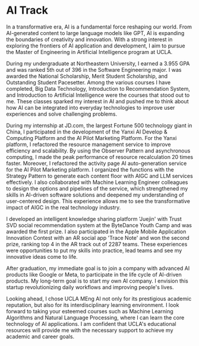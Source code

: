 # AI Track

In a transformative era, AI is a fundamental force reshaping our world. From AI-generated content to large language models like GPT, AI is expanding the boundaries of creativity and innovation. With a strong interest in exploring the frontiers of AI application and development, I aim to pursue the Master of Engineering in Artificial Intelligence program at UCLA. 

During my undergraduate at Northeastern University, I earned a 3.955 GPA and was ranked 5th out of 396 in the Software Engineering major. I was awarded the National Scholarship, Merit Student Scholarship, and Outstanding Student Pacesetter. Among the various courses I have completed, Big Data Technology, Introduction to Recommendation System, and Introduction to Artificial Intelligence were the courses that stood out to me. These classes sparked my interest in AI and pushed me to think about how AI can be integrated into everyday technologies to improve user experiences and solve challenging problems. 

During my internship at JD.com, the largest Fortune 500 technology giant in China, I participated in the development of the Yanxi AI Develop & Computing Platform and the AI Pilot Marketing Platform. For the Yanxi platform, I refactored the resource management service to improve efficiency and scalability. By using the Observer Pattern and asynchronous computing, I made the peak performance of resource recalculation 20 times faster. Moreover, I refactored the activity page AI auto-generation service for the AI Pilot Marketing platform. I organized the functions with the Strategy Pattern to generate each content floor with AIGC and LLM services effectively. I also collaborated with Machine Learning Engineer colleagues to design the options and pipelines of the service, which strengthened my skills in AI-driven software solutions and deepened my understanding of user-centered design. This experience allows me to see the transformative impact of AIGC in the real technology industry. 

I developed an intelligent knowledge sharing platform 'Juejin' with Trust SVD social recommendation system at the ByteDance Youth Camp and was awarded the first prize. I also participated in the Apple Mobile Application Innovation Contest with an AR social app 'Trace Note' and won the second prize, ranking top 4 in the AR track out of 2287 teams. These experiences were opportunities to put my skills into practice, lead teams and see my innovative ideas come to life.  

After graduation, my immediate goal is to join a company with advanced AI products like Google or Meta, to participate in the life cycle of AI-driven products. My long-term goal is to start my own AI company. I envision this startup revolutionizing daily workflows and improving people's lives. 

Looking ahead, I chose UCLA MEng AI not only for its prestigious academic reputation, but also for its interdisciplinary learning environment. I look forward to taking your esteemed courses such as Machine Learning Algorithms and Natural Language Processing, where I can learn the core technology of AI applications. I am confident that UCLA's educational resources will provide me with the necessary support to achieve my academic and career goals.